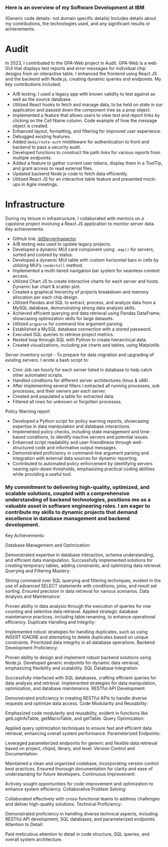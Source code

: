 ### Here is an overview of my Software Development at IBM
(Generic code details- not domain specific details)
Includes details about my contributions, the technologies used, and any significant results or achievements.
# Audit

In 2023, I contributed to the GPA-Web project in Audit. GPA-Web is a web GUI that displays test reports and error messages for individual chip designs from an interactive table. I enhanced the frontend using React JS and the backend with Node.js, creating dynamic queries and endpoints. My key contributions included:

- A/B testing. I used a legacy app with known validity to test against as well as the source database.
- Utilized React hooks to fetch and manage data, to be held on state in our application and passed down the component tree as a prop object.
- Implemented a feature that allows users to view test and report links by clicking on the Cell Name column. Code example of how the message object is created.
- Enhanced layout, formatting, and filtering for improved user experience.
- Debugged existing features.
- Added `@eda/route-auth` middleware for authentication to front and backend to pass a security audit.
- Developed functions to construct file path links for various reports from multiple endpoints.
- Added a feature to gather current user tokens, display them in a ToolTip, and grant access to read external files.
- Updated backend Node.js code to fetch data efficiently.
- Utilized React JS for an interactive table feature and presented mock-ups in Agile meetings.

# Infrastructure

During my tenure in infrastructure, I collaborated with mentors on a capstone project involving a React JS application to monitor server data. Key achievements:

- GitHub link: [ddServerInspector](https://github.ibm.com/ian-myers-ibm/infrastructure/tree/main/ddServerInspector)
- A/B testing was used to update legacy projects.
- Developed a dynamic MUI card component using `.map()` for servers, sorted and colored by status.
- Developed a dynamic MUI table with custom horizontal bars in cells by utilizing MUI’s `renderCell` method.
- Implemented a multi-tiered navigation bar system for seamless content access.
- Utilized Chart JS to create interactive charts for each server and hosts. Dynamic bar chart & scatter plot.
- Created a graphical hierarchy of projects breakdown and memory allocation per each chip design.
- Utilized Pandas and SQL to extract, process, and analyze data from a MySQL database, demonstrating strong data analysis skills.
- Achieved efficient querying and data retrieval using Pandas DataFrame, showcasing optimization skills for large datasets.
- Utilized `argparse` for command line argument parsing.
- Established a MySQL database connection with a stored password.
- Executed SQL queries to retrieve project metrics.
- Nested loop through SQL with Python to create hierarchical data.
- Created visualizations, including pie charts and tables, using Matplotlib.
  
Server inventory script - To prepare for data migration and upgrading of existing servers. I wrote a bash script to:
  - Cron Job ran hourly for each server listed in database to help catch other automated scripts.
  - Handled conditions for different server architectures (linux & x86).
  - After implementing several filters I extracted all running processes, sub processes, and their owners per each server.
  - Created and populated a table for extracted data.
  - Filtered all rows for unknown or forgotten processes.
    
Policy Warning report
  - Developed a Python script for policy warning reports, showcasing expertise in data manipulation and database interactions.
  - Implemented policy checks, including state management and time-based conditions, to identify inactive servers and potential issues.
  - Enhanced script readability and user-friendliness through well-structured code and informative output messages.
  - Demonstrated proficiency in command-line argument parsing and integration with external data sources for dynamic reporting.
  - Contributed to automated policy enforcement by identifying servers nearing spin-down thresholds, emphasizing practical coding abilities while providing a useful tool.
  
### My commitment to delivering high-quality, optimized, and scalable solutions, coupled with a comprehensive understanding of backend technologies, positions me as a valuable asset in software engineering roles. I am eager to contribute my skills to dynamic projects that demand excellence in database management and backend development.

Key Achievements:

Database Management and Optimization:

Demonstrated expertise in database interaction, schema understanding, and efficient data manipulation. Successfully implemented solutions for creating temporary tables, adding constraints, and optimizing data retrieval.
Querying and Filtering Mastery:

Strong command over SQL querying and filtering techniques, evident in the use of advanced SELECT statements with conditions, joins, and result set sorting. Ensured precision in data retrieval for various scenarios.
Data Analysis and Maintenance:

Proven ability in data analysis through the execution of queries for row counting and selective data retrieval. Applied strategic database maintenance practices, including table renaming, to enhance operational efficiency.
Duplicate Handling and Integrity:

Implemented robust strategies for handling duplicates, such as using INSERT IGNORE and attempting to delete duplicates based on unique constraints. Prioritized data integrity in all database operations.
Backend Development Proficiency:

Proven ability to design and implement robust backend solutions using Node.js.
Developed generic endpoints for dynamic data retrieval, emphasizing flexibility and scalability.
SQL Database Integration:

Successfully interfaced with SQL databases, crafting efficient queries for data analysis and retrieval.
Implemented strategies for data manipulation, optimization, and database maintenance.
RESTful API Development:

Demonstrated proficiency in creating RESTful APIs to handle diverse requests and optimize data access.
Code Modularity and Reusability:

Emphasized code modularity and reusability, evident in functions like getLogInfoTable, getMacroTable, and getTable.
Query Optimization:

Applied query optimization techniques to ensure fast and efficient data retrieval, enhancing overall system performance.
Parameterized Endpoints:

Leveraged parameterized endpoints for generic and flexible data retrieval based on project, chipid, library, and level.
Version Control and Documentation:

Maintained a clean and organized codebase, incorporating version control best practices.
Ensured thorough documentation for clarity and ease of understanding for future developers.
Continuous Improvement:

Actively sought opportunities for code improvement and optimization to enhance system efficiency.
Collaborative Problem Solving:

Collaborated effectively with cross-functional teams to address challenges and deliver high-quality solutions.
Technical Proficiency:

Demonstrated proficiency in handling diverse technical aspects, including RESTful API development, SQL databases, and parameterized endpoints.
Attention to Detail:

Paid meticulous attention to detail in code structure, SQL queries, and overall system architecture.


